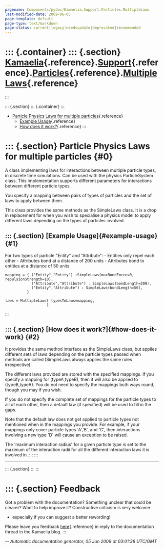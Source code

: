 ```yaml
---
pagename: Components/pydoc/Kamaelia.Support.Particles.MultipleLaws
last-modified-date: 2009-06-05
page-template: default
page-type: text/markdown
page-status: current|legacy|needsupdate|deprecated|recommended
---
```

::: {.container}
::: {.section}
[Kamaelia](/Components/pydoc/Kamaelia.html){.reference}.[Support](/Components/pydoc/Kamaelia.Support.html){.reference}.[Particles](/Components/pydoc/Kamaelia.Support.Particles.html){.reference}.[MultipleLaws](/Components/pydoc/Kamaelia.Support.Particles.MultipleLaws.html){.reference}
============================================================================================================================================================================================================================================================================================
:::

::: {.section}
::: {.container}
:::

-   [Particle Physics Laws for multiple particles](#0){.reference}
    -   [Example Usage](#1){.reference}
    -   [How does it work?](#2){.reference}
:::

::: {.section}
Particle Physics Laws for multiple particles {#0}
============================================

A class implementing laws for interactions between multiple particle
types, in discrete time simulations. Can be used with the physics
ParticleSystem class. This implementation supports different parameters
for interactions between different particle types.

You specify a mapping between pairs of types of particles and the set of
laws to apply between them.

This class provides the same methods as the SimpleLaws class. It is a
drop in replacement for when you wish to specialise a physics model to
apply different laws depending on the types of particles involved.

::: {.section}
[Example Usage]{#example-usage} {#1}
-------------------------------

For two types of particle \"Entity\" and \"Attribute\": - Entities only
repel each other - Attributes bond at a distance of 200 units -
Attributes bond to entities at a distance of 50 units

``` {.literal-block}
mapping = { ("Entity","Entity") :SimpleLaws(maxBondForce=0, repulsionStrength=10),
            ("Attribute","Attribute") : SimpleLaws(bondLength=200),
            ("Entity","Attribute") : SimpleLaws(bondLength=50),
          }

laws = MultipleLaws( typesToLaws=mapping,
                   )
```
:::

::: {.section}
[How does it work?]{#how-does-it-work} {#2}
--------------------------------------

It provides the same method interface as the SimpleLaws class, but
applies different sets of laws depending on the particle types passed
when methods are called (SimpleLaws always applies the same rules
irrespective).

The different laws provided are stored with the specified mappings. If
you specify a mapping for (typeA,typeB), then it will also be applied to
(typeB,typeA). You do not need to specify the mappings both ways round,
though you may if you wish.

If you do not specify the complete set of mappings for the particle
types to all of each other, then a default law (if specified) will be
used to fill in the gaps.

Note that the default law does not get applied to particle types not
mentioned when in the mappings you provide. For example, if your
mappings only cover particle types \'A\',\'B\', and \'C\', then
interactions involving a new type \'D\' will cause an exception to be
raised.

The \'maximum interaction radius\' for a given particle type is set to
the maximum of the interaction radii for all the different interaction
laws it is involved in.
:::
:::

------------------------------------------------------------------------

::: {.section}
:::
:::

::: {.section}
Feedback
========

Got a problem with the documentation? Something unclear that could be
clearer? Want to help improve it? Constructive criticism is very welcome
- especially if you can suggest a better rewording!

Please leave you feedback
[here](../../../cgi-bin/blog/blog.cgi?rm=viewpost&nodeid=1142023701){.reference}
in reply to the documentation thread in the Kamaelia blog.
:::

*\-- Automatic documentation generator, 05 Jun 2009 at 03:01:38 UTC/GMT*
